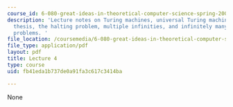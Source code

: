 ```yaml
---
course_id: 6-080-great-ideas-in-theoretical-computer-science-spring-2008
description: 'Lecture notes on Turing machines, universal Turing machines, the Church-Turing
  thesis, the halting problem, multiple infinities, and infinitely many unsolvable
  problems. '
file_location: /coursemedia/6-080-great-ideas-in-theoretical-computer-science-spring-2008/fb41eda1b737de0a91fa3c617c3414ba_lec4.pdf
file_type: application/pdf
layout: pdf
title: Lecture 4
type: course
uid: fb41eda1b737de0a91fa3c617c3414ba

---
```

None